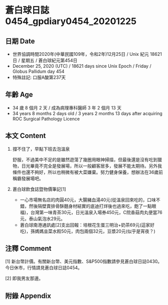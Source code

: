 [_metadata_:encoding]: - "utf-8"
[_metadata_:language]: - "zh-Hant-TW"
[_metadata_:fileformat]: - "markdown"
[_metadata_:MIME_type]: - "text/plain"
[_metadata_:markdown_version]: - "commonmark version 0.29"
[_metadata_:markdown_spec]: - "https://spec.commonmark.org/0.29/"

# 蒼白球日誌0454_gpdiary0454_20201225 #

## 日期 Date ##

* 世界協調時間2020年(中華民國109年，令和2年)12月25日 / Unix 紀元 18621 日 / 星期五 / 蒼白球紀元第454日
* December 25, 2020 (UTC) / 18621 days since Unix Epoch / Friday / Globus Pallidum day 454
* 特殊註記: 口服A酸第237天

## 年齡 Age ##

* 34 歲 8 個月 2 天 / 成為病理專科醫師 3 年 2 個月 13 天
* 34 years 8 months 2 days old / 3 years 2 months 13 days after acquiring ROC Surgical Pathology Licence

## 本文 Content ##

1. 撐不住了，早點下班去泡溫泉

    舒服，不過美中不足的是雖然遊蕩了幾圈用眼神掃描，但最後還是沒有吃到獵物，日光畢竟不完全是發展場，所以一般顧客居多，發展不能太期待。另外我條件也還不夠好，所以也稍微有被大菜嫌棄。努力健身保養，想辦法在36歲前稱霸發展場吧。
    
2. 蒼白球飲食誌暨物價筆記[1]

    - 一心市場無名店的肉圓40元，大腸豬血湯40元(從溫泉回來吃的，口味不錯，然後隔壁賣排骨酥麵身材結實的底迪打烊後也過來吃，飽了一點眼福)，台灣第一味青茶30元，日光溫泉入場券450元，C院香菇肉丸便當76元，泰山氣泡水29元。
    - 蒼白球南港通訊處[2]支出回報：培根花生蛋三明治+奶茶69元(這家好吃)，孫媽媽韭菜水餃50元，肉包兩個32元，豆漿20元(似乎是宵夜？)

## 注釋 Comment ##

[1] 新台幣計價。有關新台幣、美元指數、S&P500指數請參見蒼白球日誌0430。今日休市，行情請見蒼白球日誌0454。

[2] 即我男友那邊。

## 附錄 Appendix ##

